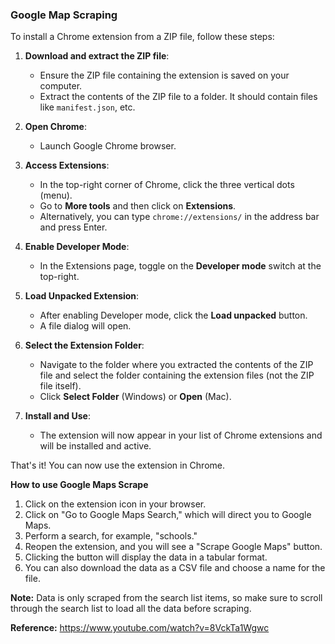 ### **Google Map Scraping**

To install a Chrome extension from a ZIP file, follow these steps:

1. **Download and extract the ZIP file**:
   - Ensure the ZIP file containing the extension is saved on your computer.
   - Extract the contents of the ZIP file to a folder. It should contain files like `manifest.json`, etc.

2. **Open Chrome**:
   - Launch Google Chrome browser.

3. **Access Extensions**:
   - In the top-right corner of Chrome, click the three vertical dots (menu).
   - Go to **More tools** and then click on **Extensions**.
   - Alternatively, you can type `chrome://extensions/` in the address bar and press Enter.

4. **Enable Developer Mode**:
   - In the Extensions page, toggle on the **Developer mode** switch at the top-right.

5. **Load Unpacked Extension**:
   - After enabling Developer mode, click the **Load unpacked** button.
   - A file dialog will open.

6. **Select the Extension Folder**:
   - Navigate to the folder where you extracted the contents of the ZIP file and select the folder containing the extension files (not the ZIP file itself).
   - Click **Select Folder** (Windows) or **Open** (Mac).

7. **Install and Use**:
   - The extension will now appear in your list of Chrome extensions and will be installed and active.

That's it! You can now use the extension in Chrome.

**How to use Google Maps Scrape**  
1. Click on the extension icon in your browser.  
2. Click on "Go to Google Maps Search," which will direct you to Google Maps.  
3. Perform a search, for example, "schools."  
4. Reopen the extension, and you will see a "Scrape Google Maps" button.  
5. Clicking the button will display the data in a tabular format.  
6. You can also download the data as a CSV file and choose a name for the file.  

**Note:** Data is only scraped from the search list items, so make sure to scroll through the search list to load all the data before scraping.

**Reference:** https://www.youtube.com/watch?v=8VckTa1Wgwc
